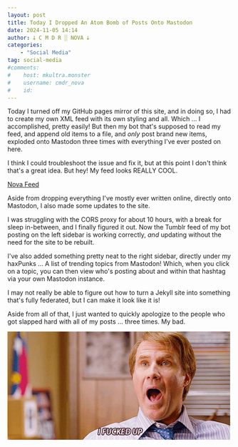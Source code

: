 ```yaml
---
layout: post
title: Today I Dropped An Atom Bomb of Posts Onto Mastodon
date: 2024-11-05 14:14
author: 𐕣 C M D R ░ NOVA 𐕣
categories:
    - "Social Media"
tag: social-media
#comments:
#    host: mkultra.monster
#    username: cmdr_nova
#    id: 
---
```

Today I turned off my GitHub pages mirror of this site, and in doing so, I had to create my own XML feed with its own styling and all. Which ... I accomplished, pretty easily! But then my bot that's supposed to read my feed, and append old items to a file, and *only* post brand new items, exploded onto Mastodon three times with everything I've ever posted on here.

I think I could troubleshoot the issue and fix it, but at this point I don't think that's a great idea. But hey! My feed looks REALLY COOL.

<a href="https://nova.mkultra.monster/feed.xml">Nova Feed</a>

Aside from dropping everything I've mostly ever written online, directly onto Mastodon, I also made some updates to the site.

I was struggling with the CORS proxy for about 10 hours, with a break for sleep in-between, and I finally figured it out. Now the Tumblr feed of my bot posting on the left sidebar is working correctly, *and* updating without the need for the site to be rebuilt.

I've also added something pretty neat to the right sidebar, directly under my haxPunks ... A list of trending topics from Mastodon! Which, when you click on a topic, you can then view who's posting about and within that hashtag via your own Mastodon instance.

I may not really be able to figure out how to turn a Jekyll site into something that's fully federated, but I can make it look like it is!

Aside from all of that, I just wanted to quickly apologize to the people who got slapped hard with all of my posts ... three times. My bad.

<img src="/img/posts/bomb/fedup.gif">